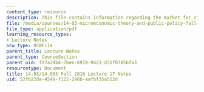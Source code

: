 ```yaml
---
content_type: resource
description: This file contains information regarding the market for risk.
file: /media/courses/14-03-microeconomic-theory-and-public-policy-fall-2016/52fb22da4549f122296baafbf35a512d_MIT14_03F16_lec17.pdf
file_type: application/pdf
learning_resource_types:
- Lecture Notes
ocw_type: OCWFile
parent_title: Lecture Notes
parent_type: CourseSection
parent_uid: f27a70b4-7bee-6919-9421-d31f0705bfa3
resourcetype: Document
title: 14.03/14.003 Fall 2016 Lecture 17 Notes
uid: 52fb22da-4549-f122-296b-aafbf35a512d
---
```

